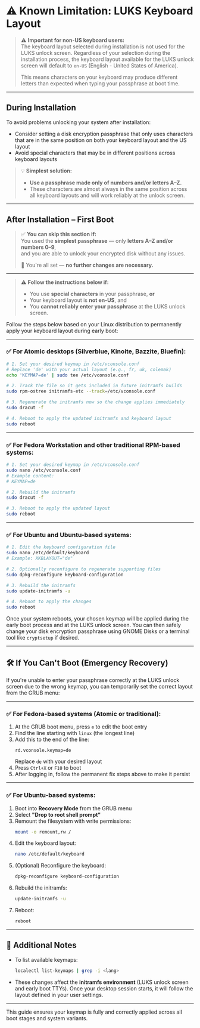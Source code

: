 # ⚠️ Known Limitation: LUKS Keyboard Layout

> ⚠️ **Important for non-US keyboard users:**  
> The keyboard layout selected during installation is not used for the LUKS unlock screen. Regardless of your selection during the installation process, the keyboard layout available for the LUKS unlock screen will default to `en-US` (English - United States of America).  
>  
> This means characters on your keyboard may produce different letters than expected when typing your passphrase at boot time.

---

## During Installation

To avoid problems unlocking your system after installation:
- Consider setting a disk encryption passphrase that only uses characters that are in the same position on both your keyboard layout and the US layout
- Avoid special characters that may be in different positions across keyboard layouts

> 💡 **Simplest solution:**  
> - **Use a passphrase made only of numbers and/or letters A–Z.**  
> - These characters are almost always in the same position across all keyboard layouts and will work reliably at the unlock screen.

---

## After Installation – First Boot

> ✅ **You can skip this section if:**  
> You used the **simplest passphrase** — only **letters A–Z and/or numbers 0–9**,  
> and you are able to unlock your encrypted disk without any issues.  
>  
> 🎉 You're all set — **no further changes are necessary.**

---

> ⚠️ **Follow the instructions below if:**  
> - You use **special characters** in your passphrase, **or**  
> - Your keyboard layout is **not en-US**, and  
> - You **cannot reliably enter your passphrase** at the LUKS unlock screen.

Follow the steps below based on your Linux distribution to permanently apply your keyboard layout during early boot:

---

### ✅ For Atomic desktops (Silverblue, Kinoite, Bazzite, Bluefin):

```bash
# 1. Set your desired keymap in /etc/vconsole.conf
# Replace 'de' with your actual layout (e.g., fr, uk, colemak)
echo 'KEYMAP=de' | sudo tee /etc/vconsole.conf

# 2. Track the file so it gets included in future initramfs builds
sudo rpm-ostree initramfs-etc --track=/etc/vconsole.conf

# 3. Regenerate the initramfs now so the change applies immediately
sudo dracut -f

# 4. Reboot to apply the updated initramfs and keyboard layout
sudo reboot
```

---

### ✅ For Fedora Workstation and other traditional RPM-based systems:

```bash
# 1. Set your desired keymap in /etc/vconsole.conf
sudo nano /etc/vconsole.conf
# Example content:
# KEYMAP=de

# 2. Rebuild the initramfs
sudo dracut -f

# 3. Reboot to apply the updated layout
sudo reboot
```

---

### ✅ For Ubuntu and Ubuntu-based systems:

```bash
# 1. Edit the keyboard configuration file
sudo nano /etc/default/keyboard
# Example: XKBLAYOUT="de"

# 2. Optionally reconfigure to regenerate supporting files
sudo dpkg-reconfigure keyboard-configuration

# 3. Rebuild the initramfs
sudo update-initramfs -u

# 4. Reboot to apply the changes
sudo reboot
```

Once your system reboots, your chosen keymap will be applied during the early boot process and at the LUKS unlock screen. You can then safely change your disk encryption passphrase using GNOME Disks or a terminal tool like `cryptsetup` if desired.

---

## 🛠️ If You Can't Boot (Emergency Recovery)

If you're unable to enter your passphrase correctly at the LUKS unlock screen due to the wrong keymap, you can temporarily set the correct layout from the GRUB menu:

---

### ✅ For Fedora-based systems (Atomic or traditional):

1. At the GRUB boot menu, press `e` to edit the boot entry  
2. Find the line starting with `linux` (the longest line)  
3. Add this to the end of the line:
   ```
   rd.vconsole.keymap=de
   ```
   Replace `de` with your desired layout  
4. Press `Ctrl+X` or `F10` to boot  
5. After logging in, follow the permanent fix steps above to make it persist

---

### ✅ For Ubuntu-based systems:

1. Boot into **Recovery Mode** from the GRUB menu  
2. Select **"Drop to root shell prompt"**  
3. Remount the filesystem with write permissions:
   ```bash
   mount -o remount,rw /
   ```
4. Edit the keyboard layout:
   ```bash
   nano /etc/default/keyboard
   ```
5. (Optional) Reconfigure the keyboard:
   ```bash
   dpkg-reconfigure keyboard-configuration
   ```
6. Rebuild the initramfs:
   ```bash
   update-initramfs -u
   ```
7. Reboot:
   ```bash
   reboot
   ```

---

## 📘 Additional Notes

- To list available keymaps:
  ```bash
  localectl list-keymaps | grep -i <lang>
  ```

- These changes affect the **initramfs environment** (LUKS unlock screen and early boot TTYs). Once your desktop session starts, it will follow the layout defined in your user settings.

---

This guide ensures your keymap is fully and correctly applied across all boot stages and system variants.
